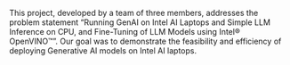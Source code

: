 This project, developed by a team of three members, addresses the problem statement “Running GenAI on Intel AI Laptops and Simple LLM Inference on CPU, and Fine-Tuning of LLM Models using Intel® OpenVINO™”. Our goal was to demonstrate the feasibility and efficiency of deploying Generative AI models on Intel AI laptops.
